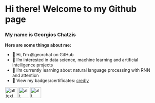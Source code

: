 # Hi there! Welcome to my Github page

### My name is Georgios Chatzis

**Here are some things about me:**

- 👋 Hi, I’m @georchat on GitHub
- 👀 I’m interested in data science, machine learning and artificial intelligence projects
- 🌱 I’m currently learning about natural language processing with RNN and attention
- 🎯 View my badges/certificates: [credly](https://www.credly.com/users/georgios-chatzis/badges)



[<img src="https://user-images.githubusercontent.com/44866223/140991083-0dc7da34-c5cc-431c-96dc-208d3e2cc5cb.png" alt="alt text" width="40" height="35">](https://www.linkedin.com/in/georgios-c-01523293/) 
[<img src="https://user-images.githubusercontent.com/44866223/140990908-a17fe2d2-43ef-4ee2-a86d-fab335b2090b.png" alt="alt text" width="35" height="35">](https://www.kaggle.com/geochatz)
[<img src="https://user-images.githubusercontent.com/44866223/140990440-3ee0a16b-396b-4d8e-bfba-532b84c0df0c.png" alt="alt text" width="35" height="35">](https://www.credential.net/43ae83e3-a02c-41ec-af11-cbdb4af47730) 


<!-- 
georchat/georchat is a ✨ special ✨ repository because its `README.md` (this file) appears on your GitHub profile.
You can click the Preview link to take a look at your changes.
--->
